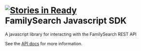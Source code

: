 [![Stories in Ready](https://badge.waffle.io/rootsdev/familysearch-javascript-sdk.png?label=ready)](https://waffle.io/rootsdev/familysearch-javascript-sdk)  
FamilySearch Javascript SDK
===========================

A javascript library for interacting with the FamilySearch REST API

See the [API docs](http://rootsdev.org/familysearch-javascript-sdk) for more information.
